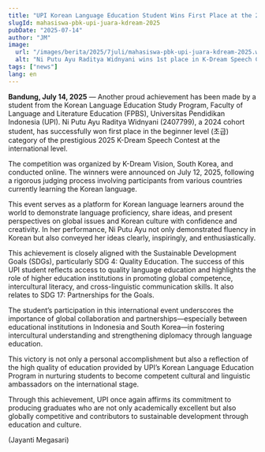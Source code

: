 ```yaml
---
title: "UPI Korean Language Education Student Wins First Place at the 2025 K-Dream Speech Contest"
slugId: mahasiswa-pbk-upi-juara-kdream-2025
pubDate: "2025-07-14"
author: "JM"
image:
  url: "/images/berita/2025/7juli/mahasiswa-pbk-upi-juara-kdream-2025.webp"
  alt: "Ni Putu Ayu Raditya Widnyani wins 1st place in K-Dream Speech Contest 2025"
tags: ["news"]
lang: en
---
```


**Bandung, July 14, 2025** — Another proud achievement has been made by a student from the Korean Language Education Study Program, Faculty of Language and Literature Education (FPBS), Universitas Pendidikan Indonesia (UPI). Ni Putu Ayu Raditya Widnyani (2407799), a 2024 cohort student, has successfully won first place in the beginner level (초급) category of the prestigious 2025 K-Dream Speech Contest at the international level.

The competition was organized by K-Dream Vision, South Korea, and conducted online. The winners were announced on July 12, 2025, following a rigorous judging process involving participants from various countries currently learning the Korean language.

This event serves as a platform for Korean language learners around the world to demonstrate language proficiency, share ideas, and present perspectives on global issues and Korean culture with confidence and creativity. In her performance, Ni Putu Ayu not only demonstrated fluency in Korean but also conveyed her ideas clearly, inspiringly, and enthusiastically.

This achievement is closely aligned with the Sustainable Development Goals (SDGs), particularly SDG 4: Quality Education. The success of this UPI student reflects access to quality language education and highlights the role of higher education institutions in promoting global competence, intercultural literacy, and cross-linguistic communication skills. It also relates to SDG 17: Partnerships for the Goals.

The student’s participation in this international event underscores the importance of global collaboration and partnerships—especially between educational institutions in Indonesia and South Korea—in fostering intercultural understanding and strengthening diplomacy through language education.

This victory is not only a personal accomplishment but also a reflection of the high quality of education provided by UPI’s Korean Language Education Program in nurturing students to become competent cultural and linguistic ambassadors on the international stage.

Through this achievement, UPI once again affirms its commitment to producing graduates who are not only academically excellent but also globally competitive and contributors to sustainable development through education and culture.

(Jayanti Megasari)
